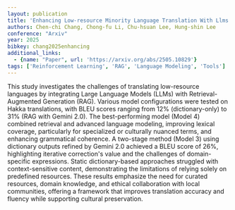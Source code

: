 ```yaml
---
layout: publication
title: 'Enhancing Low-resource Minority Language Translation With Llms And Retrieval-augmented Generation For Cultural Nuances'
authors: Chen-chi Chang, Chong-fu Li, Chu-hsuan Lee, Hung-shin Lee
conference: "Arxiv"
year: 2025
bibkey: chang2025enhancing
additional_links:
  - {name: "Paper", url: 'https://arxiv.org/abs/2505.10829'}
tags: ['Reinforcement Learning', 'RAG', 'Language Modeling', 'Tools']
---
```

This study investigates the challenges of translating low-resource languages by integrating Large Language Models (LLMs) with Retrieval-Augmented Generation (RAG). Various model configurations were tested on Hakka translations, with BLEU scores ranging from 12% (dictionary-only) to 31% (RAG with Gemini 2.0). The best-performing model (Model 4) combined retrieval and advanced language modeling, improving lexical coverage, particularly for specialized or culturally nuanced terms, and enhancing grammatical coherence. A two-stage method (Model 3) using dictionary outputs refined by Gemini 2.0 achieved a BLEU score of 26%, highlighting iterative correction's value and the challenges of domain-specific expressions. Static dictionary-based approaches struggled with context-sensitive content, demonstrating the limitations of relying solely on predefined resources. These results emphasize the need for curated resources, domain knowledge, and ethical collaboration with local communities, offering a framework that improves translation accuracy and fluency while supporting cultural preservation.
